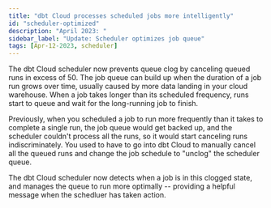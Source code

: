 ```yaml
---
title: "dbt Cloud processes scheduled jobs more intelligently"
id: "scheduler-optimized"
description: "April 2023: "
sidebar_label: "Update: Scheduler optimizes job queue"
tags: [Apr-12-2023, scheduler]
---
```


The dbt Cloud scheduler now prevents queue clog by canceling queued runs in excess of 50. The job queue can build up when the duration of a job run grows over time, usually caused by more data landing in your cloud warehouse. When a job takes longer than its scheduled frequency, runs start to queue and wait for the long-running job to finish. 

Previously, when you scheduled a job to run more frequently than it takes to complete a single run, the job queue would get backed up, and the scheduler couldn't process all the runs, so it would start canceling runs indiscriminately. You used to have to go into dbt Cloud to manually cancel all the queued runs and change the job schedule to "unclog" the scheduler queue.

The dbt Cloud scheduler now detects when a job is in this clogged state, and manages the queue to run more optimally -- providing a helpful message when the schedluer has taken action.
